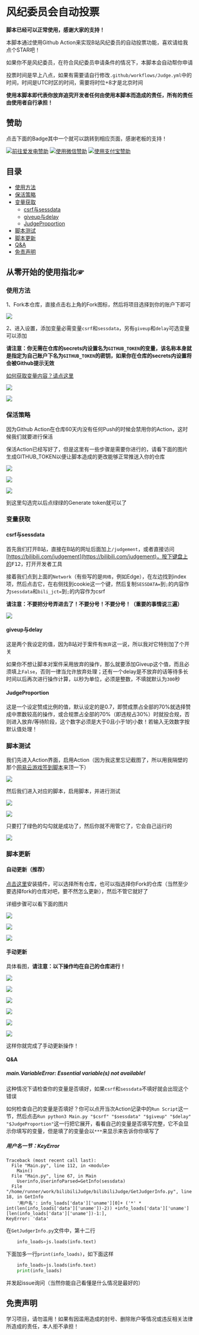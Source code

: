 # 风纪委员会自动投票

**脚本已经可以正常使用，感谢大家的支持！**

本脚本通过使用Github Action来实现B站风纪委员的自动投票功能，喜欢请给我点个STAR吧！

如果你不是风纪委员，在符合风纪委员申请条件的情况下，本脚本会自动帮你申请

投票时间是早上八点，如果有需要请自行修改`.github/workflows/Judge.yml`中的时间，时间是UTC时区的时间，需要将时位+8才是北京时间

**使用本脚本即代表你放弃追究开发者任何由使用本脚本而造成的责任，所有的责任由使用者自行承担！**

## 赞助
点击下面的Badge其中一个就可以跳转到相应页面，感谢老板的支持！

<a href="https://afdian.net/@GamerNoTitle"><img src="https://img.shields.io/badge/%E7%88%B1%E5%8F%91%E7%94%B5-GamerNoTitle-%238e8cd8?style=for-the-badge" alt="前往爱发电赞助" width=auto height=auto border="0" /></a> <a href="https://cdn.jsdelivr.net/gh/GamerNoTitle/Picture-repo@master/img/Donate/WeChatPay.png"><img src="https://img.shields.io/badge/%E5%BE%AE%E4%BF%A1%E6%94%AF%E4%BB%98-GamerNoTitle-%2304BE02?style=for-the-badge" alt="使用微信赞助" width=auto height=auto border="0" /></a> <a href="https://cdn.jsdelivr.net/gh/GamerNoTitle/Picture-repo@master/img/Donate/AliPay.jpg"><img src="https://img.shields.io/badge/%E6%94%AF%E4%BB%98%E5%AE%9D%E6%94%AF%E4%BB%98-GamerNoTitle-%231678FF?style=for-the-badge" alt="使用支付宝赞助" width=auto height=auto border="0" /></a>

## 目录

- [使用方法](#使用方法)
- [保活策略](#保活策略)
- [变量获取](#变量获取)
    - [csrf与sessdata](#csrf与sessdata)
    - [giveup与delay](#giveup与delay)
    - [JudgeProportion](#JudgeProportion)
- [脚本测试](#脚本测试)
- [脚本更新](#脚本更新)
- [Q&A](#QA)
- [免责声明](#免责声明)

## 从零开始的使用指北☞

### 使用方法

1、Fork本仓库，直接点击右上角的Fork图标，然后将项目选择到你的账户下即可

![](https://upimage.alexhchu.com/2021/01/26/55beb284a6a45.png)

2、进入设置，添加变量必需变量`csrf`和`sessdata`，另有`giveup`和`delay`可选变量可以添加

**请注意：你无需在仓库的secrets内设置名为`GITHUB_TOKEN`的变量，该名称本身就是指定为自己账户下名为`GITHUB_TOKEN`的密钥，如果你在仓库的secrets内设置将会被Github提示无效**

[如何获取变量内容？请点这里](#变量获取)

![](https://upimage.alexhchu.com/2021/01/26/404fb80a80b5a.png)

![](https://upimage.alexhchu.com/2021/01/26/b2d3f92a2a9c3.png)

### 保活策略

因为Github Action在仓库60天内没有任何Push的时候会禁用你的Action，这时候我们就要进行保活

保活Action已经写好了，但是这里有一些步骤是需要你进行的，请看下面的图片生成GITHUB_TOKEN以便让脚本造成的更改能够正常推送入你的仓库

![](https://upimage.alexhchu.com/2020/12/27/dce7070ae625c.png)

![](https://upimage.alexhchu.com/2020/12/27/f82f6505503ed.png)

![](https://upimage.alexhchu.com/2020/12/27/9cff0436399b7.png)

到这里勾选完以后点绿绿的Generate token就可以了

### 变量获取

#### csrf与sessdata

首先我们打开B站，直接在B站的网址后面加上`/judgement`，或者直接访问[https://bilibili.com/judgement](https://bilibili.com/judgement)，按下键盘上的<kbd>F12</kbd>，打开开发者工具

接着我们点到上面的`Network`（有些写的是`网络`，例如Edge），在左边找到index项，然后点击它，在右侧找到cookie这一个键，然后复制`SESSDATA=`到`;`的内容作为`sessdata`和`bili_jct=`到`;`的内容作为csrf

**请注意：不要把分号弄进去了！不要分号！不要分号！（重要的事情说三遍）**

![](https://upimage.alexhchu.com/2021/01/26/a892c4e380db5.png)

#### giveup与delay

这是两个我设定的值，因为B站对于案件有`放弃`这一说，所以我对它特别加了个开关

如果你不想让脚本对案件采用放弃的操作，那么就要添加Giveup这个值，而且必须填上`False`，否则一律当允许放弃处理；还有一个delay是不放弃的话等待多长时间以后再次进行操作计算，以秒为单位，必须是整数，不填就默认为`300`秒

#### JudgeProportion

这是一个设定赞成比例的值，默认设定的是0.7，即赞成票占全部的70%就选择赞成中票数较高的操作，或合规票占全部的70%（即违规占30%）时就投合规，否则进入放弃/等待阶段，这个数字必须是大于0且小于1的小数！若输入无效数字按默认值处理！

### 脚本测试

我们先进入Action界面，启用Action（因为我这里忘记截图了，所以用我隔壁的那个[网易云游戏签到脚本](https://github.com/GamerNoTitle/wyycg-autocheckin/)来顶一下）

![](https://upimage.alexhchu.com/2020/11/22/70dd262ae54f0.png)

然后我们进入对应的脚本，启用脚本，并进行测试

![](https://upimage.alexhchu.com/2021/01/26/d5399493a1f5f.png)

![](https://upimage.alexhchu.com/2021/01/26/9c9dfd7b61e15.png)

只要打了绿色的勾勾就是成功了，然后你就不用管它了，它会自己运行的

![](https://upimage.alexhchu.com/2021/01/26/8efbde4e57684.png)

### 脚本更新

#### 自动更新（推荐）

[点击这里](https://github.com/apps/pull)安装插件，可以选择所有仓库，也可以指选择你Fork的仓库（当然至少要选择fork的仓库对吧，要不然怎么更新），然后不管它就好了

详细步骤可以看下面的图片

![](https://upimage.alexhchu.com/2020/12/26/4c0d02795a38c.png)

![](https://upimage.alexhchu.com/2020/12/26/1800e5609a365.png)

![](https://upimage.alexhchu.com/2021/01/26/6231f85828022.png)

#### 手动更新

具体看图，**请注意：以下操作均在自己的仓库进行！**

![](https://upimage.alexhchu.com/2021/01/26/b53b4f1301be5.png)

![](https://upimage.alexhchu.com/2021/01/26/5d7656029f6ed.png)

![](https://upimage.alexhchu.com/2021/01/26/ae3350e1b41ea.png)

![](https://upimage.alexhchu.com/2021/01/26/623081081b089.png)

![](https://upimage.alexhchu.com/2021/01/26/99c5b116e6f53.png)

![](https://upimage.alexhchu.com/2021/01/26/a75295ba9c1bc.png)

这样你就完成了手动更新操作！

#### Q&A

##### __main__.VariableError: Essential variable(s) not available!

这种情况下请检查你的变量是否填好，如果`csrf`和`sessdata`不填好就会出现这个错误

如何检查自己的变量是否填好？你可以点开当次Action记录中的`Run Script`这一节，然后点击`Run python3 Main.py "$csrf" "$sessdata" "$giveup" "$delay" "$JudgeProportion"`这一行把它展开，看看自己的变量是否填写完整，它不会显示你填写的变量，但是填了的变量会以`***`来显示来告诉你你填写了

##### 用户名一节：KeyError

```
Traceback (most recent call last):
  File "Main.py", line 112, in <module>
    Main()
  File "Main.py", line 67, in Main
    Userinfo,UserinfoParsed=GetInfo(sessdata)
  File "/home/runner/work/bilibiliJudge/bilibiliJudge/GetJudgerInfo.py", line 18, in GetInfo
    '用户名': info_loads['data']['uname'][0]+ ('*' * int(len(info_loads['data']['uname'])-2)) +info_loads['data']['uname'][len(info_loads['data']['uname'])-1:],
KeyError: 'data'
```

在`GetJudgerInfo.py`文件中，第十二行

```python
    info_loads=js.loads(info.text)
```

下面加多一行`print(info_loads)`，如下面这样

```python
    info_loads=js.loads(info.text)
    print(info_loads)
```

并发起issue询问（当然你能自己看懂是什么情况是最好的）

## 免责声明

学习项目，请勿滥用！如果有因滥用造成的封号、删除账户等情况或违反相关法律所造成的责任，本人拒不承担！

